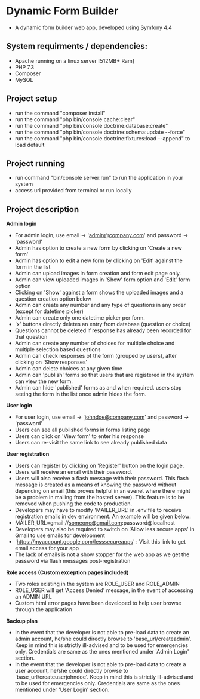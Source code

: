 Dynamic Form Builder
======
* A dynamic form builder web app, developed using Symfony 4.4

## System requirments / dependencies:
* Apache running on a linux server [512MB+ Ram] 
* PHP 7.3 
* Composer
* MySQL  

## Project setup 
* run the command "composer install" 
* run the command "php bin/console cache:clear"
* run the command "php bin/console doctrine:database:create"
* run the command "php bin/console doctrine:schema:update --force" 
* run the command "php bin/console doctrine:fixtures:load --append" to load default  

## Project running
* run command "bin/console server:run" to run the application in your system
* access url provided from terminal or run locally

## Project  description
**Admin login**
* For admin login, use email -> 'admin@company.com' and password -> 'password'
* Admin has option to create a new form by clicking on 'Create a new form'
* Admin has option to edit a new form by clicking on 'Edit' against the form in the list
* Admin can upload images in form creation and form edit page only.
* Admin can view uploaded images in 'Show' form option and 'Edit' form option
* Clicking on 'Show' against a form shows the uploaded images and a question creation option below
* Admin can create any number and any type of questions in any order (except for datetime picker)
* Admin can create only one datetime picker per form.
* 'x' buttons directly deletes an entry from database (question or choice)
* Questions cannot be deleted if response has already been recorded for that question
* Admin can create any number of choices for multiple choice and multiple selection based questions
* Admin can check responses of the form (grouped by users), after clicking on 'Show responses'
* Admin can delete choices at any given time
* Admin can 'publish' forms so that users that are registered in the system can view the new form.
* Admin can hide 'published' forms as and when required. users stop seeing the form in the list once admin hides the form.

**User login**
* For user login, use email -> 'johndoe@company.com' and password -> 'password'
* Users can see all published forms in forms listing page
* Users can click on 'View form' to enter his response
* Users can re-visit the same link to see already published data

**User registration**
* Users can register by clicking on 'Register' button on the login page.
* Users will receive an email with their password.
* Users will also receive a flash message with their password. This flash message is created as a means of knowing the password without depending on email (this proves helpful in an evenet where there might be a problem in mailing from the hosted server). This feature is to be removed when pushing the code to production.
* Developers may have to modify 'MAILER_URL' in .env file to receive registration emails in dev environment. An example will be given below:
* MAILER_URL=gmail://someone@gmail.com:password@localhost
* Developers may also be required to switch on 'Allow less secure apps' in Gmail to use emails for development
* 'https://myaccount.google.com/lesssecureapps' : Visit this link to get email access for your app
* The lack of emails is not a show stopper for the web app as we get the password via flash messages post-registration

**Role access (Custom exception pages included)**
* Two roles existing in the system are ROLE_USER and ROLE_ADMIN
* ROLE_USER will get 'Access Denied' message, in the event of accessing an ADMIN URL
* Custom html error pages have been developed to help user browse through the application

**Backup plan**
* In the event that the developer is not able to pre-load data to create an admin account, he/she could directly browse to 'base_url/createadmin'. Keep in mind this is strictly ill-advised and to be used for emergencies only. Credentials are same as the ones mentioned under 'Admin Login' section.
* In the event that the developer is not able to pre-load data to create a user account, he/she could directly browse to 'base_url/createuserjohndoe'. Keep in mind this is strictly ill-advised and to be used for emergencies only. Credentials are same as the ones mentioned under 'User Login' section.


